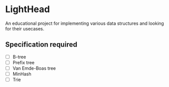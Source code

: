 # LightHead

An educational project for implementing various data structures and looking for their usecases.

## Specification required

- [ ] B-tree
- [ ] Prefix tree
- [ ] Van Emde-Boas tree
- [ ] MinHash
- [ ] Trie

<!--

#### Tarantool

- [ ] [Transaction manageer optimizations](https://github.com/tarantool/tarantool/issues/5172)
- [ ] [Optimize and improve streams](https://github.com/tarantool/tarantool/issues/6316)
- [ ] [Speed-up non-indexed tuple field access](https://github.com/tarantool/tarantool/issues/1309)
- [ ] [Cbench](https://github.com/tarantool/cbench/tree/master/cbench)
- [ ] [small](https://habr.com/ru/companies/vk/articles/525484/)

#### Benchmarking

- [ ] [LLVM Benchmarking Tutorial](https://llvm.org/docs/Benchmarking.html)

#### System

- [ ] Linux AIO
- [ ] Linux [uring](https://habr.com/ru/articles/589389/)
- [ ] [DPDK](https://www.youtube.com/watch?v=FSQJFAcIWdU&list=PLhhTXwj6_Fl0ZC8DyV8E4NkWCVd-Hifa8)
- [ ] Linkers and loaders (book)
- [ ] [Linkers](https://www.airs.com/blog/archives/38)
- [ ] [Linux SMP alternatives](https://lwn.net/Articles/164121/)
- [ ] [SMP of WingOS](https://github.com/mtgplayer2/WingOS_x64/)
- [ ] O_DIRECT
- [ ] gRPC (Remote Procedure Call)

#### Optimization

- [ ] Memory barriers
- [ ] Line fill buffer
- [ ] [Always measure one level deeper](https://cacm.acm.org/magazines/2018/7/229031-always-measure-one-level-deeper/fulltext)
- [ ] [Optimizing SW occlusion culling](https://fgiesen.wordpress.com/2013/02/17/optimizing-sw-occlusion-culling-index/)
- [ ] [NAT Performance Tuning Tutorial](https://github.com/NAThompson/performance_tuning_tutorial)
- [ ] Cumulative distribution (https://en.wikipedia.org/wiki/Cumulative_distribution_function)
- [ ] [Postrge SQL Dynamic Trace](https://www.postgresql.org/docs/current/dynamic-trace.html) ([Tarantool GSOC](https://github.com/tarantool/tarantool/wiki/Tarantool-Summer-of-Code-2022-ideas#introduce-dynamic-trace-probes-to-tarantool-kernel-for-systemtapdtrace))
- [ ] [Perf](https://www.brendangregg.com/perf.html)
- [ ] Mutithreaded [profiling](https://www.youtube.com/watch?v=d_3kCXSONWQ)
- [ ] Fast [parsing](https://www.youtube.com/watch?v=GcAJF4648JI)
- [ ] [Assembler](https://www.youtube.com/watch?v=woeVYeC7ktc&t=2138s)
- [ ] [SIMD](https://www.officedaytime.com/simd512e/)
- [ ] SIMD parsing.
- [ ] CPU [internal structure](https://www.youtube.com/watch?v=7aA6CTwnz7c&t=1390s)
- [ ] [Benchmarking](https://superuser.com/questions/320529/how-to-create-a-linux-system-that-runs-a-single-application)
- [ ] NOHS [mode](https://www.kernel.org/doc/Documentation/timers/NO_HZ.txt)
- [ ] My journey to stable benchmark, parts [1](https://vstinner.github.io/journey-to-stable-benchmark-system.html), [2](https://vstinner.github.io/journey-to-stable-benchmark-deadcode.html), [3](https://vstinner.github.io/journey-to-stable-benchmark-average.html)
- [ ] [Statistics for experiments](https://pages.stat.wisc.edu/~yxu/Teaching/16%20spring%20Stat602/%5BGeorge_E._P._Box,_J._Stuart_Hunter,_William_G._Hu(BookZZ.org).pdf) (page 100)
- [ ] Randomization distribution
- [ ] Geometric mean
- [ ] Page 100
- [ ] [AFMH](https://en.algorithmica.org/hpc/)
- [ ] SO X86 [Wiki](https://stackoverflow.com/tags/x86/info)
- [ ] [Is software prefetching useful for performance?](https://lemire.me/blog/2018/04/30/is-software-prefetching-__builtin_prefetch-useful-for-performance/)
- [ ] [Answer to "Is software prefetching useful for performance"](http://alexanius-blog.blogspot.com/2018/05/answer-to-is-software-prefetching.html)
- [ ] [How I got 2x speedup with one line of code](https://news.ycombinator.com/item?id=6734292)
- [ ] Spurious regression.
- [ ] Spurious correlation probability.
- [ ] Null-hipotesis.
- [ ] P-value.
- [ ] [Why does gcc builtin prefetch not improve performance?](https://stackoverflow.com/questions/29203294/why-does-gcc-builtin-prefetch-not-improve-performance)
- [ ] [Cost of branch](https://en.algorithmica.org/hpc/pipelining/branching/)
- [ ] [Instruction measurement](https://arxiv.org/pdf/1810.04610.pdf)

#### Verification

- [ ] Memory [safety](https://stanford-cs242.github.io/f18/lectures/05-1-rust-memory-safety.html)
- [ ] LDRA
- [ ] Semgrep
- [ ] Coccinelle

#### Concurrency

- [ ] [Promela - multuthreading implementation](https://spinroot.com/spin/Man/Intro.html)
- [ ] [Multithreaded Performance Analisys](https://easyperf.net/blog/2019/10/05/Performance-Analysis-Of-MT-apps)
- [ ] Cooperative tree (each part of the tree has a core attached who can write this part, so we allow simulaneous writes, reads are unlimited).
- [ ] Peterson's Algorithm
- [ ] Intel Palm Tree
- [ ] Linux lockless page cache
- [ ] [Spinlock implementation](https://stackoverflow.com/questions/26583433/c11-implementation-of-spinlock-using-header-atomic)
- [ ] [Mistakes](https://habr.com/ru/articles/174369/)
- [ ] [Lock-fee List](https://habr.com/ru/articles/317882/)
- [ ] [About sinlocks](https://habr.com/ru/articles/689310/)
- [ ] [Memory Models](https://www.youtube.com/watch?v=SIZmLPtcZiE)
- [ ] [Port Contention](https://easyperf.net/blog/2018/03/21/port-contention)
- [ ] [Port 7](https://blogs.fau.de/hager/archives/8683)
- [ ] [SSE mov instructions](https://www.gamedev.net/blog/615/entry-2250281-demystifying-sse-move-instructions/)
- [ ] [SIMD blog](http://0x80.pl/)
- [ ] [SSE opcode list](https://softpixel.com/~cwright/programming/simd/sse.php)
- [ ] [SSE resources](https://stackoverflow.com/tags/sse/info)
- [ ] [SSE array sum](https://stackoverflow.com/questions/10930595/sse-instructions-to-add-all-elements-of-an-array)
- [ ] [SIMD 8 horisontal sums](https://stackoverflow.com/questions/51274287/computing-8-horizontal-sums-of-eight-avx-single-precision-floating-point-vectors)
- [ ] [SIMD atoi](https://stackoverflow.com/questions/35127060/how-to-implement-atoi-using-simd/35132718)

#### Data structures and algorithms

- [ ] [Extendible Hashing](https://en.wikipedia.org/wiki/Extendible_hashing)
- [ ] [Dash Hash](https://arxiv.org/abs/2003.07302)
- [ ] [Very Lightweight Locking](https://www.cs.umd.edu/~abadi/papers/vldbj-vll.pdf)
- [ ] [Segment tree](https://en.wikipedia.org/wiki/Segment_tree)
- [ ] Z-curve
- [ ] ClickHouse Data Skipping Index
- [ ] Radix sort
- [ ] Binary search [optimization tricks](https://www.youtube.com/watch?v=1RIPMQQRBWk)
- [ ] [Aho-Corasick Algorithm](https://en.wikipedia.org/wiki/Aho%E2%80%93Corasick_algorithm)
- [ ] Roaring Bitmap
- [ ] Just Bitmap
- [ ] Merge Tree
- [ ] Прошитое двиочное дерево
- [ ] Scapegoat Tree
- [ ] RTree
- [ ] RR* Tree
- [ ] Kukushka Hash
- [ ] B-tree (B+-tree, B+*-tree)
- [ ] LSM tree
- [ ] Red-black tree
- [ ] Dense map
- [ ] BM25 ragning
- [ ] Sparse Set
- [ ] Bloom Filter
- [ ] XOR filter
- [ ] T-Digest
- [ ] Skiplist
- [ ] Trie
- [ ] CTrie
- [ ] Radix tree
- [ ] Burst Trie
- [ ] HAT-Trie
- [ ] [Masstree](https://www.the-paper-trail.org/post/masstree-paper-notes/)
- [ ] [Interval Tree](https://en.wikipedia.org/wiki/Interval_tree)
- [ ] [Splay Tree](https://en.wikipedia.org/wiki/Splay_tree)
- [ ] [Rope](https://en.wikipedia.org/wiki/Rope_(data_structure))
- [ ] [HyperLogLog](https://en.wikipedia.org/wiki/HyperLogLog)
- [ ] [Van Emde Boas tree](https://en.wikipedia.org/wiki/Van_Emde_Boas_tree)
- [ ] [Patricia Tree](https://xlinux.nist.gov/dads/HTML/patriciatree.html)
- [ ] [Succinct data structure](https://en.wikipedia.org/wiki/Succinct_data_structure)
- [ ] [Partially ordered set](https://en.wikipedia.org/wiki/Partially_ordered_set)
- [ ] [Y-fast trie](https://en.wikipedia.org/wiki/Y-fast_trie)
- [ ] [k-NN index](https://opensearch.org/docs/latest/search-plugins/knn/knn-index/)
- [ ] [tANS](https://www.researchgate.net/figure/Example-of-generation-of-tANS-tables-for-s3documentclass12ptminimal_fig2_346490080)
- [ ] [Quickselect](https://habr.com/ru/articles/346930/)
- [ ] [Block Range Index](https://en.wikipedia.org/wiki/Block_Range_Index)
- [ ] [Binary Heap](https://en.wikipedia.org/wiki/Binary_heap)
- [ ] [2–3 heap](https://en.wikipedia.org/wiki/2%E2%80%933_heap)
- [ ] fib-heap
- [ ] [Heightmap](https://en.wikipedia.org/wiki/Heightmap)
- [ ] [Rolling Hash](https://www.geeksforgeeks.org/introduction-to-rolling-hash-data-structures-and-algorithms/)
- [ ] [Difference List](https://en.wikipedia.org/wiki/Difference_list)
- [ ] [KD-Tree](https://en.wikipedia.org/wiki/K-d_tree)
- [ ] [Priority Queue](https://en.wikipedia.org/wiki/Priority_queue) (on the [binary heap](https://www.geeksforgeeks.org/priority-queue-using-binary-heap/))
- [ ] [Apache Avro](https://en.wikipedia.org/wiki/Apache_Avro)
- [ ] [Apache Parquet](https://en.wikipedia.org/wiki/Apache_Parquet)

#### Compression

- [ ] PForDelta
- [ ] [Frame Of Reference](https://dbms-arch.fandom.com/wiki/Frame_of_Reference_(Compression_Scheme))
- [ ] Elias
- [ ] Rice
- [ ] Golomb
- [ ] Huffman
- [ ] Arithmetic
- [ ] Range Cored
- [ ] ANS
- [ ] S9
- [ ] S16
- [ ] Varint
- [ ] Group Varint
- [ ] LSIC
- [ ] Roundoff
- [ ] Bitmaps (table lookup)
- [ ] Deltas
- [ ] LUTs
- [ ] Frequency & Dictionaries
- [ ] LZ77/78
- [ ] LZW
- [ ] LZMA
- [ ] PPM
- [ ] PAQ
- [ ] Context Modeling
- [ ] LZ4
- [ ] ZSTD
- [ ] Brotli
- [ ] Snappy

#### Databases

- [ ] Hazelcast
- [ ] Gridgain
- [ ] [SingleStore](https://en.m.wikipedia.org/wiki/SingleStore)
- [ ] Yugabyte
- [ ] CockroachDB
- [ ] Redis Enterprise
- [ ] Postgres Google Cloud SQL
- [ ] DynamoDB
- [ ] Gigaspaces
- [ ] [VoltDB](https://en.wikipedia.org/wiki/VoltDB)
- [ ] [Chronicle Map](https://github.com/OpenHFT/Chronicle-Map)
- [ ] [RethinkDB](https://github.com/rethinkdb/rethinkdb)
- [ ] [Datastax Enterprise](https://www.datastax.com/products/datastax-enterprise)
- [ ] [Apache Geode](https://geode.apache.org/)
- [ ] [2-phase locking](https://en.wikipedia.org/wiki/Two-phase_locking)
- [ ] [Paxos](https://en.wikipedia.org/wiki/Paxos_(computer_science)), [Byzantine Paxos](https://lamport.azurewebsites.net/tla/byzpaxos.html), Multipaxos, Paxos Made Live, Paxos Made Simple, Part-Time Parlament
- [ ] Raft - an understandable consensus algorithm
- [ ] Practical Byzantine Fault Tolerance
- [ ] Accord ([Fast General Purpose Transactions](https://www.google.com/url?sa=t&rct=j&q=&esrc=s&source=web&cd=&cad=rja&uact=8&ved=2ahUKEwj_5JvM6vyBAxXPCRAIHc2qC_oQFnoECBEQAQ&url=https%3A%2F%2Fcwiki.apache.org%2Fconfluence%2Fdownload%2Fattachments%2F188744725%2FAccord.pdf%3Fversion%3D1%26modificationDate%3D1630847737000%26api%3Dv2&usg=AOvVaw3cfNqH-7DHxhDMuDSg4DQJ&opi=89978449))
- [ ] [RocksDB](https://en.wikipedia.org/wiki/RocksDB)
- [ ] Cassandra
- [ ] YDB (MVCC, distributed transactions)
- [ ] Apache Ignite
- [ ] Apache ZooKeeper
- [ ] Yandex Message Queue
- [ ] Apache Calcite
- [ ] Hazelcast
- [ ] Querify Labs
- [ ] MySQL (Replication, [isolation levels](https://dev.mysql.com/doc/refman/8.0/en/innodb-transaction-isolation-levels.html))
- [ ] PostgreSQL ([MVCC](https://www.postgresql.org/docs/current/mvcc.html) or [this](https://devcenter.heroku.com/articles/postgresql-concurrency) or [that](https://www.postgresql.org/docs/7.1/mvcc.html) pr [whatever](https://en.wikibooks.org/wiki/PostgreSQL/MVCC), [VACUUM](https://www.enterprisedb.com/postgres-tutorials/why-we-need-vacuum-implement-mvcc-postgresql), concurrency, logical replication, [isolation levels](https://www.postgresql.org/docs/current/transaction-iso.html))
- [ ] Scylladb
- [ ] Calvin transaction protocol
- [ ] Write Skew
- [ ] Two Phase Commit
- [ ] Saga
- [ ] [Serializable snapshot isolation](https://docs.google.com/presentation/d/1XnhlPU11nXdedBe6sdqldOpYe1X2ZdQM2g_aqJfGr0Y/htmlpresent)
- [ ] [Implementing MVCC](https://xnerv.wang/implementing-your-own-transactions-with-mvcc/)
- [ ] [CQRS Event Sourcing](https://habr.com/ru/articles/146429/)
- [ ] CosmosDB Azure consistency options
- [ ] Google Cloud Spanner
- [ ] Standby in distributed systems
- [ ] Microsoft Orleans transactions
- [ ] GOSSIP ([eficient implementations](https://netsec.ethz.ch/publications/papers/gossip2015.pdf), [alternative protocol](https://ceur-ws.org/Vol-3041/508-513-paper-94.pdf))
- [ ] [Oracle MVCC](https://docs.oracle.com/cd/E17276_01/html/bdb-sql/mvcc.html)
- [ ] MVCC implementations: [mvcc11](https://github.com/kennethho/mvcc11), [tihku](https://github.com/penberg/tihku), [how it works](https://www.theserverside.com/blog/Coffee-Talk-Java-News-Stories-and-Opinions/What-is-MVCC-How-does-Multiversion-Concurrencty-Control-work)
- [ ] Amazon MemoryDB
- [ ] Queues, message brokers and [Analytics](https://developer.redis.com/howtos/analytics/) on Redis
- [ ] [ACID](https://en.wikipedia.org/wiki/ACID) or [this](https://www.geeksforgeeks.org/acid-properties-in-dbms/)
- [ ] [CAP](https://en.wikipedia.org/wiki/CAP_theorem) theorem
- [ ] [Snapshot Isolation](https://en.wikipedia.org/wiki/Snapshot_isolation)
- [ ] [Concurrency Control](https://www.geeksforgeeks.org/concurrency-control-in-dbms/)
- [ ] [Isolation Levels](https://www.geeksforgeeks.org/transaction-isolation-levels-dbms/) or [this](https://en.wikipedia.org/wiki/Isolation_(database_systems))
- [ ] Redis ([data types](https://redis.io/docs/data-types/), [transactions](https://redis.io/docs/interact/transactions/))
- [ ] [Consistency Models](https://jepsen.io/consistency)
- [ ] Kafka
- [ ] [Why does Neon use Paxos](https://neon.tech/blog/paxos)
- [ ] Dragonfly

#### Compilers

- [ ] [ANF](https://en.wikipedia.org/wiki/A-normal_form)
- [ ] Futamura Projections
- [ ] Сеть Петри
- [ ] [How LLVM optimizes a function](https://blog.regehr.org/archives/1603)
- [ ] [LLVM EarlyCSE](https://llvm.org/doxygen/EarlyCSE_8cpp_source.html)
- [ ] [Indutcion Variable Pimizations](https://www.cs.cornell.edu/courses/cs6120/2019fa/blog/ive/)
- [ ] [SPMD](https://ispc.github.io)
- [ ] [MLIR](https://mlir.llvm.org/)

#### Fun

- [ ] 3D Software Rendering
- [ ] WASM implementation

#### Gamedev

- [ ] [Euphoria](https://gta.fandom.com/wiki/Euphoria) (GTA human character physics engine)
- [ ] [Hierarchical task network](https://en.wikipedia.org/wiki/Hierarchical_task_network)
- [ ] [GOAP](https://leopotam.ru/33/) (Goal Oriented Action Planning)
- [ ] Иерархические конечные автоматы
- [ ] [Деревья поведений](https://leopotam.ru/43/)

#### Vector Engine

- [ ] Approximate Nearest Neighbor
- [ ] Dot Product
- [ ] Product Quantization
- [ ] IVFPQ (Inverted Vector File (inverted file index) with Product Quantization)
- [ ] Hierarchical Navigable Small World (Proximity Graph, Greedy Search, Yunable Precision)
- [ ] ANNOY (Approximate Nearest Neighbors Oh Yeah)
- [ ] Inverted Indexes
- [ ] Quantisation (quantized representation), Oversampling, after findgin 100 results rescoring using original representation.
- [ ] Repressenting one dimention by a single bit and doing xor + popcnt to compare these

There's filtering required sometimes. Like we want everythingsimilar to this vector, but also it should have price less than $30. So here we can do 1 pre-filtering and 2 post-filtering. 1 we perform search on list of candidates (building  candidate  list can be vary expensive), on 2 we perform filtering after gttting next bunch of results. QDrant uses in-place filtering. But sometimes the filtering is so strict that is detaouches the traversing graph from another tellure that has the required results. Here Percolation theory comes. They create links between nodes describing the filtering conditions (like price).


-->
